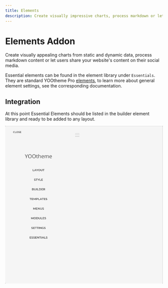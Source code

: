 ```yaml
---
title: Elements
description: Create visually impressive charts, process markdown or let users share on social media
---
```


# Elements Addon

Create visually appealing charts from static and dynamic data, process markdown content or let users share your website's content on their social media.

Essential elements can be found in the element library under `Essentials`. They are standard YOOtheme Pro [elements](https://yootheme.com/support/yootheme-pro/joomla/elements), to learn more about general element settings, see the corresponding documentation.

## Integration

<!--@include: ../_partials/enable-addon-->

At this point Essential Elements should be listed in the builder element library and ready to be added to any layout.

![Add Element](./assets/add-element.gif)
